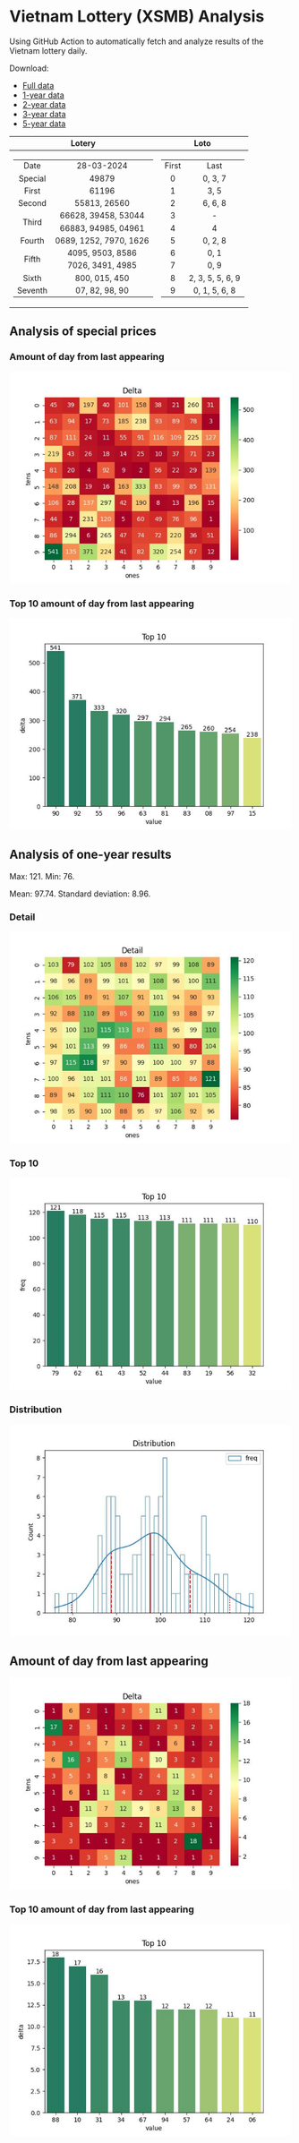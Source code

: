 # Vietnam Lottery (XSMB) Analysis

Using GitHub Action to automatically fetch and analyze results of the Vietnam lottery daily.

Download:

* [Full data](https://raw.githubusercontent.com/khiemdoan/vietnam-lottery-xsmb-analysis/main/results/xsmb.csv)
* [1-year data](https://raw.githubusercontent.com/khiemdoan/vietnam-lottery-xsmb-analysis/main/results/xsmb_1_year.csv)
* [2-year data](https://raw.githubusercontent.com/khiemdoan/vietnam-lottery-xsmb-analysis/main/results/xsmb_2_year.csv)
* [3-year data](https://raw.githubusercontent.com/khiemdoan/vietnam-lottery-xsmb-analysis/main/results/xsmb_3_year.csv)
* [5-year data](https://raw.githubusercontent.com/khiemdoan/vietnam-lottery-xsmb-analysis/main/results/xsmb_5_year.csv)

| Lotery      | Loto |
| :-----------: | :-----------: |
| <table><tr><td>Date</td><td>28-03-2024</td></tr><tr><td>Special</td><td>49879</td></tr><tr><td>First</td><td>61196</td></tr><tr><td>Second</td><td>55813, 26560</td></tr><tr><td rowspan="2">Third</td><td>66628, 39458, 53044</td></tr><tr><td>66883, 94985, 04961</td></tr><tr><td>Fourth</td><td>0689, 1252, 7970, 1626</td></tr><tr><td rowspan="2">Fifth</td><td>4095, 9503, 8586</td></tr><tr><td>7026, 3491, 4985</td></tr><tr><td>Sixth</td><td>800, 015, 450</td></tr><tr><td>Seventh</td><td>07, 82, 98, 90</td></tr></table> | <table><tr><td>First</td><td>Last</td></tr><tr><td>0</td><td>0, 3, 7</td></tr><tr><td>1</td><td>3, 5</td></tr><tr><td>2</td><td>6, 6, 8</td></tr><tr><td>3</td><td>-</td></tr><tr><td>4</td><td>4</td></tr><tr><td>5</td><td>0, 2, 8</td></tr><tr><td>6</td><td>0, 1</td></tr><tr><td>7</td><td>0, 9</td></tr><tr><td>8</td><td>2, 3, 5, 5, 6, 9</td></tr><tr><td>9</td><td>0, 1, 5, 6, 8</td></tr></table> |


<h2>Analysis of special prices</h2>

<h3>Amount of day from last appearing</h3>

![Delta](images/special_delta.jpg)

<h3>Top 10 amount of day from last appearing</h3>

![Delta top 10](images/special_delta_top_10.jpg)

<h2>Analysis of one-year results</h2>

Max: 121. Min: 76.

Mean: 97.74. Standard deviation: 8.96.

<h3>Detail</h3>

![Detail](images/heatmap.jpg)

<h3>Top 10</h3>

![Top 10](images/top-10.jpg)

<h3>Distribution</h3>

![Distribution](images/distribution.jpg)

<h2>Amount of day from last appearing</h2>

![Delta](images/delta.jpg)

<h3>Top 10 amount of day from last appearing</h3>

![Delta top 10](images/delta_top_10.jpg)